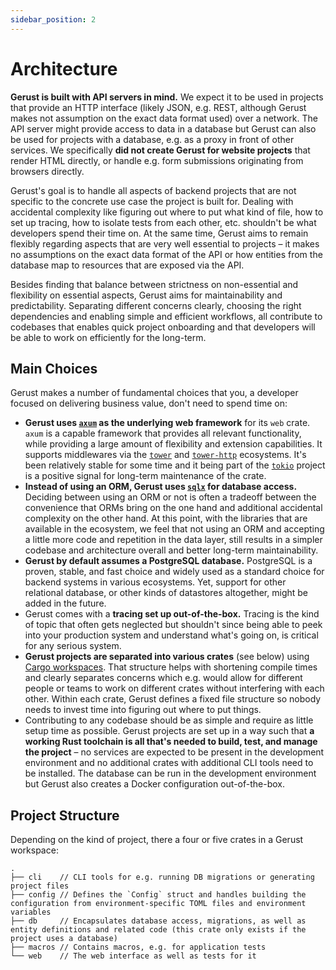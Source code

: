 ```yaml
---
sidebar_position: 2
---
```


# Architecture

**Gerust is built with API servers in mind.** We expect it to be used in projects that provide an HTTP interface (likely JSON, e.g. REST, although Gerust makes not assumption on the exact data format used) over a network. The API server might provide access to data in a database but Gerust can also be used for projects with a database, e.g. as a proxy in front of other services. We specifically **did not create Gerust for website projects** that render HTML directly, or handle e.g. form submissions originating from browsers directly.

Gerust's goal is to handle all aspects of backend projects that are not specific to the concrete use case the project is built for. Dealing with accidental complexity like figuring out where to put what kind of file, how to set up tracing, how to isolate tests from each other, etc. shouldn't be what developers spend their time on. At the same time, Gerust aims to remain flexibly regarding aspects that are very well essential to projects – it makes no assumptions on the exact data format of the API or how entities from the database map to resources that are exposed via the API.

Besides finding that balance between strictness on non-essential and flexibility on essential aspects, Gerust aims for maintainability and predictability. Separating different concerns clearly, choosing the right dependencies and enabling simple and efficient workflows, all contribute to codebases that enables quick project onboarding and that developers will be able to work on efficiently for the long-term.

## Main Choices

Gerust makes a number of fundamental choices that you, a developer focused on delivering business value, don't need to spend time on:

- **Gerust uses [`axum`](https://crates.io/crates/axum) as the underlying web framework** for its `web` crate. `axum` is a capable framework that provides all relevant functionality, while providing a large amount of flexibility and extension capabilities. It supports middlewares via the [`tower`](https://crates.io/crates/tower) and [`tower-http`](https://crates.io/crates/tower-http) ecosystems. It's been relatively stable for some time and it being part of the [`tokio`](https://crates.io/crates/tokio) project is a positive signal for long-term maintenance of the crate.
- **Instead of using an ORM, Gerust uses [`sqlx`](https://crates.io/crates/sqlx) for database access.** Deciding between using an ORM or not is often a tradeoff between the convenience that ORMs bring on the one hand and additional accidental complexity on the other hand. At this point, with the libraries that are available in the ecosystem, we feel that not using an ORM and accepting a little more code and repetition in the data layer, still results in a simpler codebase and architecture overall and better long-term maintainability.
- **Gerust by default assumes a PostgreSQL database.** PostgreSQL is a proven, stable, and fast choice and widely used as a standard choice for backend systems in various ecosystems. Yet, support for other relational database, or other kinds of datastores altogether, might be added in the future.
- Gerust comes with a **tracing set up out-of-the-box.** Tracing is the kind of topic that often gets neglected but shouldn't since being able to peek into your production system and understand what's going on, is critical for any serious system.
- **Gerust projects are separated into various crates** (see below) using [Cargo workspaces](https://doc.rust-lang.org/book/ch14-03-cargo-workspaces.html). That structure helps with shortening compile times and clearly separates concerns which e.g. would allow for different people or teams to work on different crates without interfering with each other. Within each crate, Gerust defines a fixed file structure so nobody needs to invest time into figuring out where to put things.
- Contributing to any codebase should be as simple and require as little setup time as possible. Gerust projects are set up in a way such that **a working Rust toolchain is all that's needed to build, test, and manage the project** – no services are expected to be present in the development environment and no additional crates with additional CLI tools need to be installed. The database can be run in the development environment but Gerust also creates a Docker configuration out-of-the-box.

## Project Structure

Depending on the kind of project, there a four or five crates in a Gerust workspace:

```
.
├── cli    // CLI tools for e.g. running DB migrations or generating project files
├── config // Defines the `Config` struct and handles building the configuration from environment-specific TOML files and environment variables
├── db     // Encapsulates database access, migrations, as well as entity definitions and related code (this crate only exists if the project uses a database)
├── macros // Contains macros, e.g. for application tests
└── web    // The web interface as well as tests for it
```
